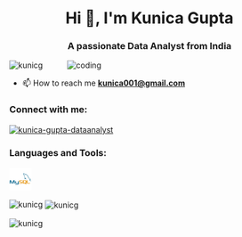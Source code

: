 
<h1 align="center">Hi 👋, I'm Kunica Gupta</h1>
<h3 align="center">A passionate Data Analyst from India</h3>

<img align="right" alt="coding" width="400" src="https://www.google.com/url?sa=i&url=https%3A%2F%2Fwww.pinterest.com%2Fpin%2F567523990538356835%2F&psig=AOvVaw0MlbcOSX37uVUTGiu5A7R3&ust=1674806555128000&source=images&cd=vfe&ved=0CA8QjRxqFwoTCMCWirrj5PwCFQAAAAAdAAAAABAE">

<p align="left"> <img src="https://komarev.com/ghpvc/?username=kunicg&label=Profile%20views&color=0e75b6&style=flat" alt="kunicg" /> </p>

- 📫 How to reach me **kunica001@gmail.com**

<h3 align="left">Connect with me:</h3>
<p align="left">
<a href="https://linkedin.com/in/kunica-gupta-dataanalyst" target="blank"><img align="center" src="https://raw.githubusercontent.com/rahuldkjain/github-profile-readme-generator/master/src/images/icons/Social/linked-in-alt.svg" alt="kunica-gupta-dataanalyst" height="30" width="40" /></a>
</p>

<h3 align="left">Languages and Tools:</h3>
<p align="left"> <a href="https://www.mysql.com/" target="_blank" rel="noreferrer"> <img src="https://raw.githubusercontent.com/devicons/devicon/master/icons/mysql/mysql-original-wordmark.svg" alt="mysql" width="40" height="40"/> </a> </p>

<p><img align="left" src="https://github-readme-stats.vercel.app/api/top-langs?username=kunicg&show_icons=true&locale=en&layout=compact" alt="kunicg" /></p>

<p>&nbsp;<img align="center" src="https://github-readme-stats.vercel.app/api?username=kunicg&show_icons=true&locale=en" alt="kunicg" /></p>

<p><img align="center" src="https://github-readme-streak-stats.herokuapp.com/?user=kunicg&" alt="kunicg" /></p>
